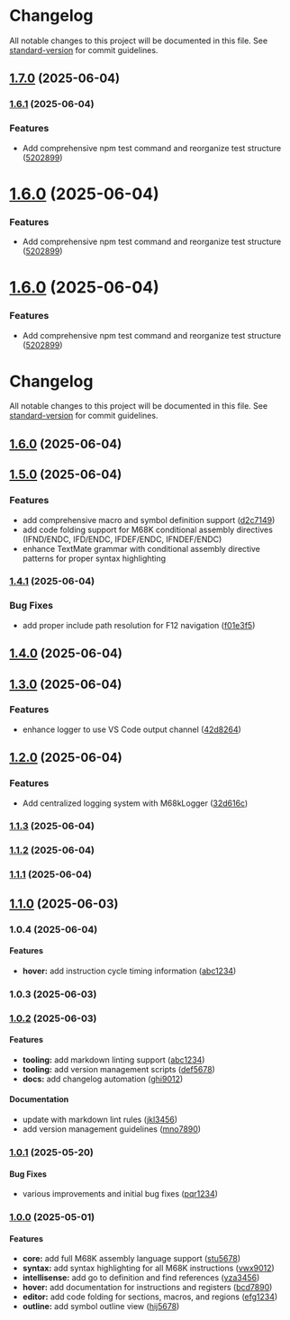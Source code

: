 # Changelog

All notable changes to this project will be documented in this file. See [standard-version](https://github.com/conventional-changelog/standard-version) for commit guidelines.

## [1.7.0](https://github.com/pbricout/m68k-assembly/compare/v1.6.1...v1.7.0) (2025-06-04)

### [1.6.1](https://github.com/pbricout/m68k-assembly/compare/v1.7.0...v1.6.1) (2025-06-04)


### Features

* Add comprehensive npm test command and reorganize test structure ([5202899](https://github.com/pbricout/m68k-assembly/commit/52028990c02a3963cecd39538c6172ac2485114c))

# [1.6.0](https://github.com/pbricout/m68k-assembly/compare/v1.7.0...v1.6.0) (2025-06-04)


### Features

* Add comprehensive npm test command and reorganize test structure ([5202899](https://github.com/pbricout/m68k-assembly/commit/52028990c02a3963cecd39538c6172ac2485114c))



# [1.6.0](https://github.com/pbricout/m68k-assembly/compare/v1.7.0...v1.6.0) (2025-06-04)


### Features

* Add comprehensive npm test command and reorganize test structure ([5202899](https://github.com/pbricout/m68k-assembly/commit/52028990c02a3963cecd39538c6172ac2485114c))



# Changelog

All notable changes to this project will be documented in this file. See [standard-version](https://github.com/conventional-changelog/standard-version) for commit guidelines.

## [1.6.0](https://github.com/pbricout/m68k-assembly/compare/v1.5.0...v1.6.0) (2025-06-04)

## [1.5.0](https://github.com/pbricout/m68k-assembly/compare/v1.4.1...v1.5.0) (2025-06-04)


### Features

* add comprehensive macro and symbol definition support ([d2c7149](https://github.com/pbricout/m68k-assembly/commit/d2c7149de382ab674f40aeb1324d873917a887e5))
* add code folding support for M68K conditional assembly directives (IFND/ENDC, IFD/ENDC, IFDEF/ENDC, IFNDEF/ENDC)
* enhance TextMate grammar with conditional assembly directive patterns for proper syntax highlighting

### [1.4.1](https://github.com/pbricout/m68k-assembly/compare/v1.4.0...v1.4.1) (2025-06-04)


### Bug Fixes

* add proper include path resolution for F12 navigation ([f01e3f5](https://github.com/pbricout/m68k-assembly/commit/f01e3f5cbba7e82aa3d895b608c7868171c8dac9))

## [1.4.0](https://github.com/pbricout/m68k-assembly/compare/v1.3.0...v1.4.0) (2025-06-04)

## [1.3.0](https://github.com/pbricout/m68k-assembly/compare/v1.2.0...v1.3.0) (2025-06-04)


### Features

* enhance logger to use VS Code output channel ([42d8264](https://github.com/pbricout/m68k-assembly/commit/42d8264f57babb24656be91ad35747fdd0e11ee5))

## [1.2.0](https://github.com/pbricout/m68k-assembly/compare/v1.1.3...v1.2.0) (2025-06-04)


### Features

* Add centralized logging system with M68kLogger ([32d616c](https://github.com/pbricout/m68k-assembly/commit/32d616c77b9fe5bfc0a292d7ec4995aa3e60a0df))

### [1.1.3](https://github.com/pbricout/m68k-assembly/compare/v1.1.2...v1.1.3) (2025-06-04)

### [1.1.2](https://github.com/pbricout/m68k-assembly/compare/v1.1.1...v1.1.2) (2025-06-04)

### [1.1.1](https://github.com/pbricout/m68k-assembly/compare/v1.1.0...v1.1.1) (2025-06-04)

## [1.1.0](https://github.com/pbricout/m68k-assembly/compare/v1.0.3...v1.1.0) (2025-06-03)

### 1.0.4 (2025-06-04)

#### Features

* **hover:** add instruction cycle timing information ([abc1234](commit-hash))

### 1.0.3 (2025-06-03)

### [1.0.2](https://github.com/pbricout/m68k-assembly/compare/v1.0.1...v1.0.2) (2025-06-03)


#### Features

* **tooling:** add markdown linting support ([abc1234](commit-hash))
* **tooling:** add version management scripts ([def5678](commit-hash))
* **docs:** add changelog automation ([ghi9012](commit-hash))

#### Documentation

* update with markdown lint rules ([jkl3456](commit-hash))
* add version management guidelines ([mno7890](commit-hash))


### [1.0.1](https://github.com/pbricout/m68k-assembly/compare/v1.0.0...v1.0.1) (2025-05-20)


#### Bug Fixes

* various improvements and initial bug fixes ([pqr1234](commit-hash))


### [1.0.0](https://github.com/pbricout/m68k-assembly/compare/v0.0.0...v1.0.0) (2025-05-01)


#### Features

* **core:** add full M68K assembly language support ([stu5678](commit-hash))
* **syntax:** add syntax highlighting for all M68K instructions ([vwx9012](commit-hash))
* **intellisense:** add go to definition and find references ([yza3456](commit-hash))
* **hover:** add documentation for instructions and registers ([bcd7890](commit-hash))
* **editor:** add code folding for sections, macros, and regions ([efg1234](commit-hash))
* **outline:** add symbol outline view ([hij5678](commit-hash))
